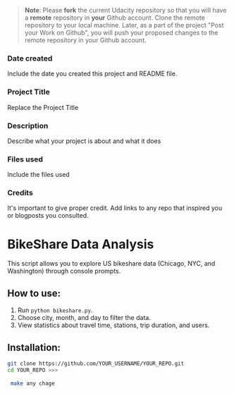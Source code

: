 >**Note**: Please **fork** the current Udacity repository so that you will have a **remote** repository in **your** Github account. Clone the remote repository to your local machine. Later, as a part of the project "Post your Work on Github", you will push your proposed changes to the remote repository in your Github account.

### Date created
Include the date you created this project and README file.

### Project Title
Replace the Project Title

### Description
Describe what your project is about and what it does

### Files used
Include the files used

### Credits
It's important to give proper credit. Add links to any repo that inspired you or blogposts you consulted.

# BikeShare Data Analysis

This script allows you to explore US bikeshare data (Chicago, NYC, and Washington) through console prompts.

## How to use:

1. Run `python bikeshare.py`.
2. Choose city, month, and day to filter the data.
3. View statistics about travel time, stations, trip duration, and users.

## Installation:

```bash
git clone https://github.com/YOUR_USERNAME/YOUR_REPO.git
cd YOUR_REPO >>>
 
 make any chage
